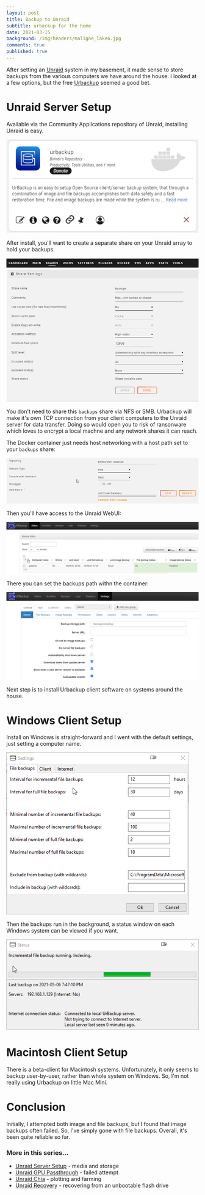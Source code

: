 ```yaml
---
layout: post
title: Backup to Unraid
subtitle: urbackup for the home
date: 2021-03-15
background: /img/headers/maligne_lake6.jpg
comments: true
published: true
---
```


After setting an [Unraid](/2021/01/30/unraid-server-setup) system in my basement, it made sense to store backups from the various computers we have around the house.  I looked at a few options, but the free [Urbackup](https://www.urbackup.org/) seemed a good bet.

# Unraid Server Setup

Available via the Community Applications repository of Unraid, installing Unraid is easy.  

<img src="/img/posts/unraid_urbackup_app.png" class="img-fluid" />

After install, you'll want to create a separate share on your Unraid array to hold your backups. 

<img src="/img/posts/unraid_urbackup_share.png" class="img-fluid" />

You don't need to share this `backups` share via NFS or SMB.  Urbackup will make it's own TCP connection from your client computers to the Unraid server for data transfer. Doing so would open you to risk of ransonware which loves to encrypt a local machne and any network shares it can reach.

The Docker container just needs host networking with a host path set to your `backups` share:

<img src="/img/posts/unraid_urbackup_settings.png" class="img-fluid" />

Then you'll have access to the Unraid WebUI:

<img src="/img/posts/unraid_urbackup_webui.png" class="img-fluid" />

There you can set the backups path withn the container:

<img src="/img/posts/unraid_urbackup_paths.png" class="img-fluid" />

Next step is to install Urbackup client software on systems around the house.

# Windows Client Setup

Install on Windows is straight-forward and I went with the default settings, just setting a computer name.

<img src="/img/posts/unraid_urbackup_windows_settings.png" class="img-fluid" />

Then the backups run in the background, a status window on each Windows system can be viewed if you want.

<img src="/img/posts/unraid_urbackup_windows.png" class="img-fluid" />

# Macintosh Client Setup

There is a beta-client for Macintosh systems.  Unfortunately, it only seems to backup user-by-user, rather than whole system on Windows.  So, I'm not really using Urbackup on little Mac Mini.

# Conclusion

Initially, I attempted both image and file backups, but I found that image backups often failed.  So, I've simply gone with file backups.  Overall, it's been quite reliable so far.

### More in this series...
* [Unraid Server Setup](/2021/01/30/unraid-server-setup) - media and storage
* [Unraid GPU Passthrough](/2021/02/02/unraid-gpu-passthru) - failed attempt
* [Unraid Chia](/2021/04/30/unraid-chia-plotting-farming) - plotting and farming
* [Unraid Recovery](/2024/11/16/unraid-recovery) - recovering from an unbootable flash drive
